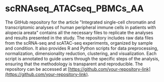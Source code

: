 # scRNAseq_ATACseq_PBMCs_AA
The GitHub repository for the article "Integrated single-cell chromatin and transcriptomic analyses of human peripheral immune cells in patients with alopecia areata" contains all the necessary files to replicate the analyses and results presented in the study. The repository includes raw data files from the scRNA-seq and scATAC-seq experiments, organized by sample and condition. It also provides R and Python scripts for data preprocessing, normalization, dimensionality reduction, clustering, and visualization. Each script is annotated to guide users through the specific steps of the analysis, ensuring that the methodology is transparent and reproducible. The repository can be accessed at [https://github.com/your-repository-link](https://github.com/your-repository-link).
